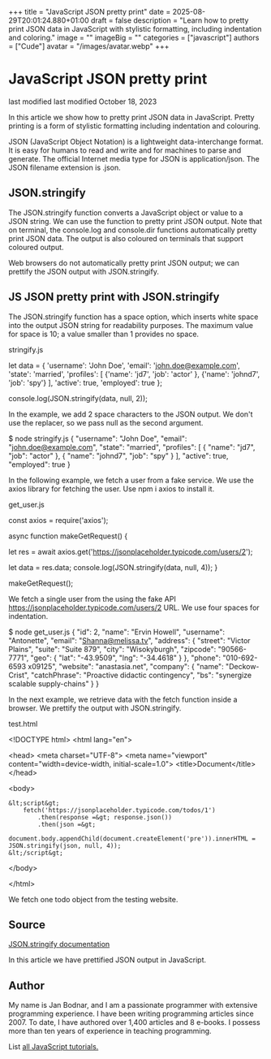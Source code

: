+++
title = "JavaScript JSON pretty print"
date = 2025-08-29T20:01:24.880+01:00
draft = false
description = "Learn how to pretty print JSON data in JavaScript with stylistic formatting, including indentation and coloring."
image = ""
imageBig = ""
categories = ["javascript"]
authors = ["Cude"]
avatar = "/images/avatar.webp"
+++

# JavaScript JSON pretty print

last modified last modified October 18, 2023

 

In this article we show how to pretty print JSON data in
JavaScript. Pretty printing is a form of stylistic formatting including
indentation and colouring.

JSON (JavaScript Object Notation) is a lightweight data-interchange
format. It is easy for humans to read and write and for machines to parse and
generate. The official Internet media type for JSON is
application/json. The JSON filename extension is
.json.

## JSON.stringify

The JSON.stringify function converts a JavaScript object or value
to a JSON string. We can use the function to pretty print JSON output.
Note that on terminal, the console.log and console.dir
functions automatically pretty print JSON data. The output is also coloured on 
terminals that support coloured output. 

Web browsers do not automatically pretty print JSON output; we can prettify 
the JSON output with JSON.stringify.

## JS JSON pretty print with JSON.stringify

The JSON.stringify function has a space option, which inserts white
space into the output JSON string for readability purposes. The maximum value
for space is 10; a value smaller than 1 provides no space.

stringify.js
  

let data = {
    'username': 'John Doe',
    'email': 'john.doe@example.com',
    'state': 'married',
    'profiles': [
        {'name': 'jd7', 'job': 'actor' },
        {'name': 'johnd7', 'job': 'spy'}
    ],
    'active': true,
    'employed': true
};

console.log(JSON.stringify(data, null, 2));

In the example, we add 2 space characters to the JSON output. We don't use the 
replacer, so we pass null as the second argument.

$ node stringify.js 
{
  "username": "John Doe",
  "email": "john.doe@example.com",
  "state": "married",
  "profiles": [
    {
      "name": "jd7",
      "job": "actor"
    },
    {
      "name": "johnd7",
      "job": "spy"
    }
  ],
  "active": true,
  "employed": true
}

In the following example, we fetch a user from a fake service. We use the axios
library for fetching the user. Use npm i axios
to install it.

get_user.js
  

const axios = require('axios');

async function makeGetRequest() {

  let res = await axios.get('https://jsonplaceholder.typicode.com/users/2');

  let data = res.data;
  console.log(JSON.stringify(data, null, 4));
}

makeGetRequest();

We fetch a single user from the using the fake API 
https://jsonplaceholder.typicode.com/users/2 URL. We use four
spaces for indentation.

$ node get_user.js 
{
    "id": 2,
    "name": "Ervin Howell",
    "username": "Antonette",
    "email": "Shanna@melissa.tv",
    "address": {
        "street": "Victor Plains",
        "suite": "Suite 879",
        "city": "Wisokyburgh",
        "zipcode": "90566-7771",
        "geo": {
            "lat": "-43.9509",
            "lng": "-34.4618"
        }
    },
    "phone": "010-692-6593 x09125",
    "website": "anastasia.net",
    "company": {
        "name": "Deckow-Crist",
        "catchPhrase": "Proactive didactic contingency",
        "bs": "synergize scalable supply-chains"
    }
}

In the next example, we retrieve data with the fetch function 
inside a browser. We prettify the output with JSON.stringify.

test.html
  

&lt;!DOCTYPE html&gt;
&lt;html lang="en"&gt;

&lt;head&gt;
    &lt;meta charset="UTF-8"&gt;
    &lt;meta name="viewport" content="width=device-width, initial-scale=1.0"&gt;
    &lt;title&gt;Document&lt;/title&gt;
&lt;/head&gt;

&lt;body&gt;

    &lt;script&gt;
        fetch('https://jsonplaceholder.typicode.com/todos/1')
            .then(response =&gt; response.json())
            .then(json =&gt;
                document.body.appendChild(document.createElement('pre')).innerHTML = JSON.stringify(json, null, 4));
    &lt;/script&gt;
&lt;/body&gt;

&lt;/html&gt;

We fetch one todo object from the testing website.

## Source

[JSON.stringify documentation](https://developer.mozilla.org/en-US/docs/Web/JavaScript/Reference/Global_Objects/JSON/stringify)

In this article we have prettified JSON output in JavaScript.

## Author

My name is Jan Bodnar, and I am a passionate programmer with extensive
programming experience. I have been writing programming articles since 2007.
To date, I have authored over 1,400 articles and 8 e-books. I possess more
than ten years of experience in teaching programming.

List [all JavaScript tutorials.](/all/#js)